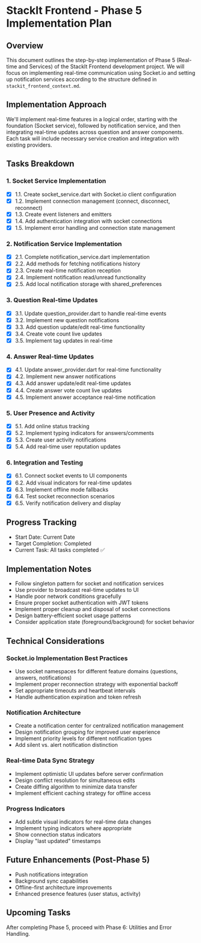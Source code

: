 # StackIt Frontend - Phase 5 Implementation Plan

## Overview
This document outlines the step-by-step implementation of Phase 5 (Real-time and Services) of the StackIt Frontend development project. We will focus on implementing real-time communication using Socket.io and setting up notification services according to the structure defined in `stackit_frontend_context.md`.

## Implementation Approach
We'll implement real-time features in a logical order, starting with the foundation (Socket service), followed by notification service, and then integrating real-time updates across question and answer components. Each task will include necessary service creation and integration with existing providers.

## Tasks Breakdown

### 1. Socket Service Implementation
- [x] 1.1. Create socket_service.dart with Socket.io client configuration
- [x] 1.2. Implement connection management (connect, disconnect, reconnect)
- [x] 1.3. Create event listeners and emitters
- [x] 1.4. Add authentication integration with socket connections
- [x] 1.5. Implement error handling and connection state management

### 2. Notification Service Implementation
- [x] 2.1. Complete notification_service.dart implementation
- [x] 2.2. Add methods for fetching notifications history
- [x] 2.3. Create real-time notification reception
- [x] 2.4. Implement notification read/unread functionality
- [x] 2.5. Add local notification storage with shared_preferences

### 3. Question Real-time Updates
- [x] 3.1. Update question_provider.dart to handle real-time events
- [x] 3.2. Implement new question notifications
- [x] 3.3. Add question update/edit real-time functionality
- [x] 3.4. Create vote count live updates
- [x] 3.5. Implement tag updates in real-time

### 4. Answer Real-time Updates
- [x] 4.1. Update answer_provider.dart for real-time functionality
- [x] 4.2. Implement new answer notifications
- [x] 4.3. Add answer update/edit real-time updates
- [x] 4.4. Create answer vote count live updates
- [x] 4.5. Implement answer acceptance real-time notification

### 5. User Presence and Activity
- [x] 5.1. Add online status tracking
- [x] 5.2. Implement typing indicators for answers/comments
- [x] 5.3. Create user activity notifications
- [x] 5.4. Add real-time user reputation updates

### 6. Integration and Testing
- [x] 6.1. Connect socket events to UI components
- [x] 6.2. Add visual indicators for real-time updates
- [x] 6.3. Implement offline mode fallbacks
- [x] 6.4. Test socket reconnection scenarios
- [x] 6.5. Verify notification delivery and display

## Progress Tracking
- Start Date: Current Date
- Target Completion: Completed
- Current Task: All tasks completed ✅

## Implementation Notes
- Follow singleton pattern for socket and notification services
- Use provider to broadcast real-time updates to UI
- Handle poor network conditions gracefully
- Ensure proper socket authentication with JWT tokens
- Implement proper cleanup and disposal of socket connections
- Design battery-efficient socket usage patterns
- Consider application state (foreground/background) for socket behavior

## Technical Considerations

### Socket.io Implementation Best Practices
- Use socket namespaces for different feature domains (questions, answers, notifications)
- Implement proper reconnection strategy with exponential backoff
- Set appropriate timeouts and heartbeat intervals
- Handle authentication expiration and token refresh

### Notification Architecture
- Create a notification center for centralized notification management
- Design notification grouping for improved user experience
- Implement priority levels for different notification types
- Add silent vs. alert notification distinction

### Real-time Data Sync Strategy
- Implement optimistic UI updates before server confirmation
- Design conflict resolution for simultaneous edits
- Create diffing algorithm to minimize data transfer
- Implement efficient caching strategy for offline access

### Progress Indicators
- Add subtle visual indicators for real-time data changes
- Implement typing indicators where appropriate
- Show connection status indicators
- Display "last updated" timestamps

## Future Enhancements (Post-Phase 5)
- Push notifications integration
- Background sync capabilities
- Offline-first architecture improvements
- Enhanced presence features (user status, activity)

## Upcoming Tasks
After completing Phase 5, proceed with Phase 6: Utilities and Error Handling. 